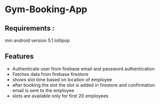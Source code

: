# Gym-Booking-App

## Requirements :
min android version 5.1 lollipop

## Features
- Authenticate user from firebase email and password authentication
- Fetches data from firebase firestore
- shows slot time based on location of employee
- after booking the slot the slot is added in firestore and confirmation email is sent to the employee
- slots are available only for first 20 employees